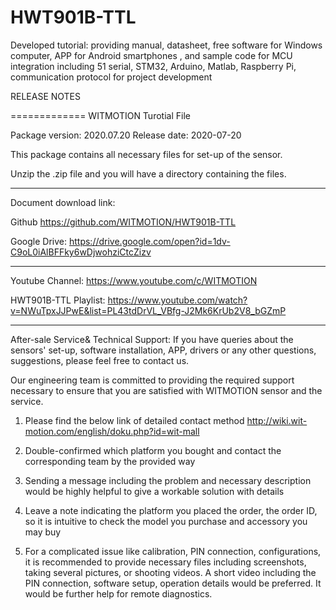 # HWT901B-TTL
Developed tutorial: providing manual, datasheet, free software for Windows computer, APP for Android smartphones , and sample code for MCU integration including 51 serial, STM32, Arduino, Matlab, Raspberry Pi, communication protocol for project development

RELEASE NOTES

=============
WITMOTION Turotial File 

Package version: 2020.07.20
Release date:    2020-07-20

This package contains all necessary files for set-up of the sensor.

Unzip the .zip file and you will have a directory containing the files.

-----------

Document download link:

Github 
https://github.com/WITMOTION/HWT901B-TTL

Google Drive: 
https://drive.google.com/open?id=1dv-C9oL0iAlBFFky6wDjwohziCtcZizv

-----------
Youtube Channel: 
https://www.youtube.com/c/WITMOTION

HWT901B-TTL Playlist: 
https://www.youtube.com/watch?v=NWuTpxJJPwE&list=PL43tdDrVL_VBfg-J2Mk6KrUb2V8_bGZmP

-----------
After-sale Service& Technical Support: 
If you have queries about the sensors' set-up, software installation, APP, drivers
or any other questions, suggestions, please feel free to contact us.

Our engineering team is committed to providing the required support necessary 
to ensure that you are satisfied with WITMOTION sensor and the service.

1. Please find the below link of detailed contact method
http://wiki.wit-motion.com/english/doku.php?id=wit-mall

2. Double-confirmed which platform you bought and 
contact the corresponding team by the provided way

3. Sending a message including the problem and necessary description 
would be highly helpful to give a workable solution with details

4. Leave a note indicating the platform you placed the order, 
the order ID, so it is intuitive to check the model you purchase 
and accessory you may buy

5. For a complicated issue like calibration, PIN connection, configurations, 
it is recommended to provide necessary files including screenshots, 
taking several pictures, or shooting videos. A short video including the PIN connection, 
software setup, operation details would be preferred.
It would be further help for remote diagnostics.
